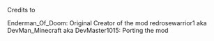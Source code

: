 Credits to 

Enderman_Of_Doom: Original Creator of the mod
redrosewarrior1 aka DevMan_Minecraft aka DevMaster1015: Porting the mod
